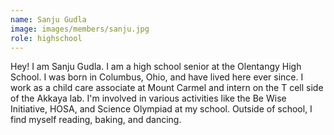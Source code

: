 ```yaml
---
name: Sanju Gudla
image: images/members/sanju.jpg
role: highschool
---
```


Hey! I am Sanju Gudla. I am a high school senior at the Olentangy High School. I was born in Columbus, Ohio, and have lived here ever since. I work as a child care associate at Mount Carmel and intern on the T cell side of the Akkaya lab. I'm involved in various activities like the Be Wise Initiative, HOSA, and Science Olympiad at my school. Outside of school, I find myself reading, baking, and dancing.